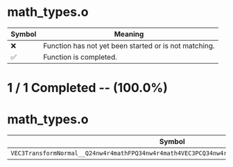 # math_types.o
| Symbol | Meaning 
| ------------- | ------------- 
| :x: | Function has not yet been started or is not matching. 
| :white_check_mark: | Function is completed. 


# 1 / 1 Completed -- (100.0%)
# math_types.o
| Symbol | Decompiled? |
| ------------- | ------------- |
| `VEC3TransformNormal__Q24nw4r4mathFPQ34nw4r4math4VEC3PCQ34nw4r4math5MTX34PCQ34nw4r4math4VEC3` | :white_check_mark: |

